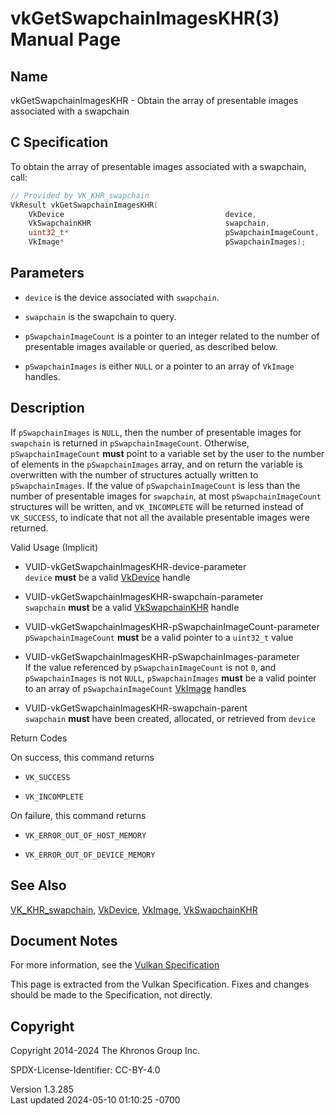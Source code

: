 # vkGetSwapchainImagesKHR(3) Manual Page

## Name

vkGetSwapchainImagesKHR - Obtain the array of presentable images
associated with a swapchain



## <a href="#_c_specification" class="anchor"></a>C Specification

To obtain the array of presentable images associated with a swapchain,
call:

``` c
// Provided by VK_KHR_swapchain
VkResult vkGetSwapchainImagesKHR(
    VkDevice                                    device,
    VkSwapchainKHR                              swapchain,
    uint32_t*                                   pSwapchainImageCount,
    VkImage*                                    pSwapchainImages);
```

## <a href="#_parameters" class="anchor"></a>Parameters

- `device` is the device associated with `swapchain`.

- `swapchain` is the swapchain to query.

- `pSwapchainImageCount` is a pointer to an integer related to the
  number of presentable images available or queried, as described below.

- `pSwapchainImages` is either `NULL` or a pointer to an array of
  `VkImage` handles.

## <a href="#_description" class="anchor"></a>Description

If `pSwapchainImages` is `NULL`, then the number of presentable images
for `swapchain` is returned in `pSwapchainImageCount`. Otherwise,
`pSwapchainImageCount` **must** point to a variable set by the user to
the number of elements in the `pSwapchainImages` array, and on return
the variable is overwritten with the number of structures actually
written to `pSwapchainImages`. If the value of `pSwapchainImageCount` is
less than the number of presentable images for `swapchain`, at most
`pSwapchainImageCount` structures will be written, and `VK_INCOMPLETE`
will be returned instead of `VK_SUCCESS`, to indicate that not all the
available presentable images were returned.

Valid Usage (Implicit)

- <a href="#VUID-vkGetSwapchainImagesKHR-device-parameter"
  id="VUID-vkGetSwapchainImagesKHR-device-parameter"></a>
  VUID-vkGetSwapchainImagesKHR-device-parameter  
  `device` **must** be a valid [VkDevice](https://registry.khronos.org/vulkan/specs/1.3-extensions/man/html/VkDevice.html) handle

- <a href="#VUID-vkGetSwapchainImagesKHR-swapchain-parameter"
  id="VUID-vkGetSwapchainImagesKHR-swapchain-parameter"></a>
  VUID-vkGetSwapchainImagesKHR-swapchain-parameter  
  `swapchain` **must** be a valid [VkSwapchainKHR](https://registry.khronos.org/vulkan/specs/1.3-extensions/man/html/VkSwapchainKHR.html)
  handle

- <a href="#VUID-vkGetSwapchainImagesKHR-pSwapchainImageCount-parameter"
  id="VUID-vkGetSwapchainImagesKHR-pSwapchainImageCount-parameter"></a>
  VUID-vkGetSwapchainImagesKHR-pSwapchainImageCount-parameter  
  `pSwapchainImageCount` **must** be a valid pointer to a `uint32_t`
  value

- <a href="#VUID-vkGetSwapchainImagesKHR-pSwapchainImages-parameter"
  id="VUID-vkGetSwapchainImagesKHR-pSwapchainImages-parameter"></a>
  VUID-vkGetSwapchainImagesKHR-pSwapchainImages-parameter  
  If the value referenced by `pSwapchainImageCount` is not `0`, and
  `pSwapchainImages` is not `NULL`, `pSwapchainImages` **must** be a
  valid pointer to an array of `pSwapchainImageCount`
  [VkImage](https://registry.khronos.org/vulkan/specs/1.3-extensions/man/html/VkImage.html) handles

- <a href="#VUID-vkGetSwapchainImagesKHR-swapchain-parent"
  id="VUID-vkGetSwapchainImagesKHR-swapchain-parent"></a>
  VUID-vkGetSwapchainImagesKHR-swapchain-parent  
  `swapchain` **must** have been created, allocated, or retrieved from
  `device`

Return Codes

On success, this command returns  
- `VK_SUCCESS`

- `VK_INCOMPLETE`

On failure, this command returns  
- `VK_ERROR_OUT_OF_HOST_MEMORY`

- `VK_ERROR_OUT_OF_DEVICE_MEMORY`

## <a href="#_see_also" class="anchor"></a>See Also

[VK_KHR_swapchain](https://registry.khronos.org/vulkan/specs/1.3-extensions/man/html/VK_KHR_swapchain.html), [VkDevice](https://registry.khronos.org/vulkan/specs/1.3-extensions/man/html/VkDevice.html),
[VkImage](https://registry.khronos.org/vulkan/specs/1.3-extensions/man/html/VkImage.html), [VkSwapchainKHR](https://registry.khronos.org/vulkan/specs/1.3-extensions/man/html/VkSwapchainKHR.html)

## <a href="#_document_notes" class="anchor"></a>Document Notes

For more information, see the <a
href="https://registry.khronos.org/vulkan/specs/1.3-extensions/html/vkspec.html#vkGetSwapchainImagesKHR"
target="_blank" rel="noopener">Vulkan Specification</a>

This page is extracted from the Vulkan Specification. Fixes and changes
should be made to the Specification, not directly.

## <a href="#_copyright" class="anchor"></a>Copyright

Copyright 2014-2024 The Khronos Group Inc.

SPDX-License-Identifier: CC-BY-4.0

Version 1.3.285  
Last updated 2024-05-10 01:10:25 -0700

